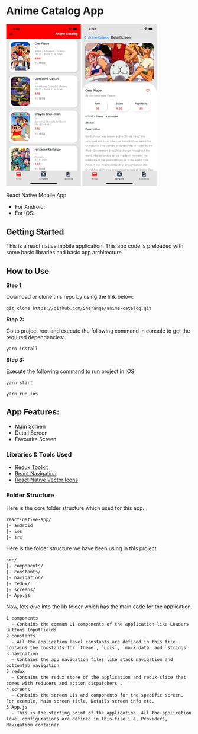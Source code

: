# Anime Catalog App

<img src="main.png" alt="main" width="40%"/>
<img src="detail.png" alt="detail" width="40%"/>

React Native Mobile App

- For Android:
- For IOS:

## Getting Started

This is a react native mobile application. This app code is preloaded with some basic libraries and basic app architecture.

## How to Use

**Step 1:**

Download or clone this repo by using the link below:

```
git clone https://github.com/Sherange/anime-catalog.git
```

**Step 2:**

Go to project root and execute the following command in console to get the required dependencies:

```
yarn install
```

**Step 3:**

Execute the following command to run project in IOS:

```
yarn start
```

```
yarn run ios
```

## App Features:

- Main Screen
- Detail Screen
- Favourite Screen

### Libraries & Tools Used

- [Redux Toolkit](https://redux-toolkit.js.org)
- [React Navigation](https://reactnavigation.org)
- [React Native Vector Icons ](https://github.com/oblador/react-native-vector-icons)

### Folder Structure

Here is the core folder structure which used for this app.

```
react-native-app/
|- android
|- ios
|- src
```

Here is the folder structure we have been using in this project

```
src/
|- components/
|- constants/
|- navigation/
|- redux/
|- screens/
|- App.js
```

Now, lets dive into the lib folder which has the main code for the application.

```
1 components
  - Contains the common UI components of the application like Loaders Buttons InputFields
2 constants
  - All the application level constants are defined in this file. contains the constants for `theme`, `urls`, `mock data` and `strings`
3 navigation
  — Contains the app navigation files like stack navigation and bottomtab navigation
5 redux
  — Contains the redux store of the application and redux-slice that comes with reducers and action dispatchers .
4 screens 
  — Contains the screen UIs and components for the specific screen. For example, Main screen title, Details screen info etc.
5 App.js
  - This is the starting point of the application. All the application level configurations are defined in this file i.e, Providers, Navigation container
```
